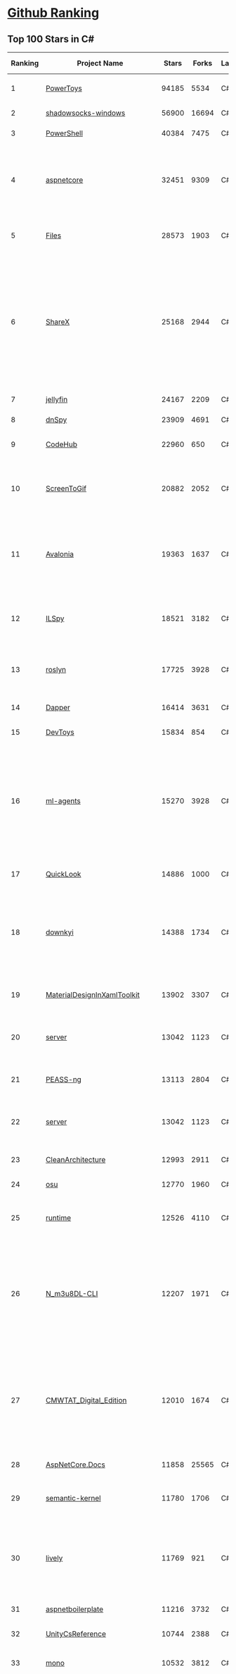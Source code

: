 [Github Ranking](../README.md)
==========

## Top 100 Stars in C\#

| Ranking | Project Name | Stars | Forks | Language | Open Issues | Description | Last Commit |
| ------- | ------------ | ----- | ----- | -------- | ----------- | ----------- | ----------- |
| 1 | [PowerToys](https://github.com/microsoft/PowerToys) | 94185 | 5534 | C# | 5107 | Windows system utilities to maximize productivity | 2023-08-25T18:40:11Z |
| 2 | [shadowsocks-windows](https://github.com/shadowsocks/shadowsocks-windows) | 56900 | 16694 | C# | 141 | A C# port of shadowsocks | 2023-07-27T11:23:26Z |
| 3 | [PowerShell](https://github.com/PowerShell/PowerShell) | 40384 | 7475 | C# | 3403 | PowerShell for every system! | 2023-08-26T01:26:05Z |
| 4 | [aspnetcore](https://github.com/dotnet/aspnetcore) | 32451 | 9309 | C# | 2770 | ASP.NET Core is a cross-platform .NET framework for building modern cloud-based web applications on Windows, Mac, or Linux. | 2023-08-26T02:46:02Z |
| 5 | [Files](https://github.com/files-community/Files) | 28573 | 1903 | C# | 425 | Building the best file manager experience for Windows | 2023-08-26T03:48:41Z |
| 6 | [ShareX](https://github.com/ShareX/ShareX) | 25168 | 2944 | C# | 537 | ShareX is a free and open source program that lets you capture or record any area of your screen and share it with a single press of a key. It also allows uploading images, text or other types of files to many supported destinations you can choose from. | 2023-08-24T01:32:13Z |
| 7 | [jellyfin](https://github.com/jellyfin/jellyfin) | 24167 | 2209 | C# | 712 | The Free Software Media System | 2023-08-25T19:10:57Z |
| 8 | [dnSpy](https://github.com/dnSpy/dnSpy) | 23909 | 4691 | C# | 0 | .NET debugger and assembly editor | 2020-12-20T23:55:15Z |
| 9 | [CodeHub](https://github.com/CodeHubApp/CodeHub) | 22960 | 650 | C# | 234 | CodeHub is an iOS application written using Xamarin | 2022-06-22T16:14:05Z |
| 10 | [ScreenToGif](https://github.com/NickeManarin/ScreenToGif) | 20882 | 2052 | C# | 222 | 🎬 ScreenToGif allows you to record a selected area of your screen, edit and save it as a gif or video. | 2023-08-06T14:33:35Z |
| 11 | [Avalonia](https://github.com/AvaloniaUI/Avalonia) | 19363 | 1637 | C# | 1251 | Develop Desktop, Embedded, Mobile and WebAssembly apps with C# and XAML. The most popular .NET Foundation community project. | 2023-08-25T18:35:50Z |
| 12 | [ILSpy](https://github.com/icsharpcode/ILSpy) | 18521 | 3182 | C# | 194 | .NET Decompiler with support for PDB generation, ReadyToRun, Metadata (&more) - cross-platform! | 2023-08-24T11:20:08Z |
| 13 | [roslyn](https://github.com/dotnet/roslyn) | 17725 | 3928 | C# | 8319 | The Roslyn .NET compiler provides C# and Visual Basic languages with rich code analysis APIs. | 2023-08-26T03:27:25Z |
| 14 | [Dapper](https://github.com/DapperLib/Dapper) | 16414 | 3631 | C# | 382 | Dapper - a simple object mapper for .Net | 2023-08-24T12:12:33Z |
| 15 | [DevToys](https://github.com/veler/DevToys) | 15834 | 854 | C# | 181 | A Swiss Army knife for developers. | 2023-08-25T04:59:47Z |
| 16 | [ml-agents](https://github.com/Unity-Technologies/ml-agents) | 15270 | 3928 | C# | 158 | The Unity Machine Learning Agents Toolkit (ML-Agents) is an open-source project that enables games and simulations to serve as environments for training intelligent agents using deep reinforcement learning and imitation learning. | 2023-08-22T21:53:42Z |
| 17 | [QuickLook](https://github.com/QL-Win/QuickLook) | 14886 | 1000 | C# | 393 | Bring macOS “Quick Look” feature to Windows | 2023-08-15T18:10:48Z |
| 18 | [downkyi](https://github.com/leiurayer/downkyi) | 14388 | 1734 | C# | 420 | 哔哩下载姬downkyi，哔哩哔哩网站视频下载工具，支持批量下载，支持8K、HDR、杜比视界，提供工具箱（音视频提取、去水印等）。 | 2023-08-20T04:29:25Z |
| 19 | [MaterialDesignInXamlToolkit](https://github.com/MaterialDesignInXAML/MaterialDesignInXamlToolkit) | 13902 | 3307 | C# | 156 | Google's Material Design in XAML & WPF, for C# & VB.Net.  | 2023-08-21T01:04:40Z |
| 20 | [server](https://github.com/bitwarden/server) | 13042 | 1123 | C# | 56 | The core infrastructure backend (API, database, Docker, etc). | 2023-08-26T01:03:51Z |
| 21 | [PEASS-ng](https://github.com/carlospolop/PEASS-ng) | 13113 | 2804 | C# | 13 | PEASS - Privilege Escalation Awesome Scripts SUITE (with colors) | 2023-08-24T19:17:31Z |
| 22 | [server](https://github.com/bitwarden/server) | 13042 | 1123 | C# | 56 | The core infrastructure backend (API, database, Docker, etc). | 2023-08-26T01:03:51Z |
| 23 | [CleanArchitecture](https://github.com/jasontaylordev/CleanArchitecture) | 12993 | 2911 | C# | 3 | Clean Architecture Solution Template for ASP.NET Core | 2023-08-24T05:30:20Z |
| 24 | [osu](https://github.com/ppy/osu) | 12770 | 1960 | C# | 1027 | rhythm is just a *click* away! | 2023-08-25T23:13:41Z |
| 25 | [runtime](https://github.com/dotnet/runtime) | 12526 | 4110 | C# | 7967 | .NET is a cross-platform runtime for cloud, mobile, desktop, and IoT apps. | 2023-08-26T04:10:21Z |
| 26 | [N_m3u8DL-CLI](https://github.com/nilaoda/N_m3u8DL-CLI) | 12207 | 1971 | C# | 233 | [.NET] m3u8 downloader 开源的命令行m3u8/HLS/dash下载器，支持普通AES-128-CBC解密，多线程，自定义请求头等. 支持简体中文,繁体中文和英文. English Supported. | 2023-06-03T09:30:55Z |
| 27 | [CMWTAT_Digital_Edition](https://github.com/TGSAN/CMWTAT_Digital_Edition) | 12010 | 1674 | C# | 22 | CloudMoe Windows 10/11 Activation Toolkit get digital license, the best open source Win 10/11 activator in GitHub. GitHub 上最棒的开源 Win10/Win11 数字权利（数字许可证）激活工具！ | 2023-02-06T22:24:51Z |
| 28 | [AspNetCore.Docs](https://github.com/dotnet/AspNetCore.Docs) | 11858 | 25565 | C# | 430 | Documentation for ASP.NET Core | 2023-08-26T02:58:37Z |
| 29 | [semantic-kernel](https://github.com/microsoft/semantic-kernel) | 11780 | 1706 | C# | 335 | Integrate cutting-edge LLM technology quickly and easily into your apps | 2023-08-26T07:15:09Z |
| 30 | [lively](https://github.com/rocksdanister/lively) | 11769 | 921 | C# | 271 | Free and open-source software that allows users to set animated desktop wallpapers and screensavers powered by WinUI 3. | 2023-08-22T16:21:39Z |
| 31 | [aspnetboilerplate](https://github.com/aspnetboilerplate/aspnetboilerplate) | 11216 | 3732 | C# | 214 | ASP.NET Boilerplate - Web Application Framework | 2023-08-17T15:28:39Z |
| 32 | [UnityCsReference](https://github.com/Unity-Technologies/UnityCsReference) | 10744 | 2388 | C# | 0 | Unity C# reference source code. | 2023-08-24T01:07:03Z |
| 33 | [mono](https://github.com/mono/mono) | 10532 | 3812 | C# | 2142 | Mono open source ECMA CLI, C# and .NET implementation. | 2023-08-25T19:34:21Z |
| 34 | [abp](https://github.com/abpframework/abp) | 10329 | 3136 | C# | 478 | Open Source Web Application Framework for ASP.NET Core. Offers an opinionated architecture to build enterprise software solutions with best practices on top of the .NET and the ASP.NET Core platforms. Provides the fundamental infrastructure, production-ready startup templates, application modules, UI themes, tooling, guides and documentation. | 2023-08-25T10:29:16Z |
| 35 | [csharplang](https://github.com/dotnet/csharplang) | 10195 | 1005 | C# | 432 | The official repo for the design of the C# programming language | 2023-08-25T17:27:04Z |
| 36 | [Newtonsoft.Json](https://github.com/JamesNK/Newtonsoft.Json) | 10186 | 3207 | C# | 650 | Json.NET is a popular high-performance JSON framework for .NET | 2023-08-22T16:39:53Z |
| 37 | [winsw](https://github.com/winsw/winsw) | 10021 | 1425 | C# | 166 | A wrapper executable that can run any executable as a Windows service, in a permissive license. | 2023-08-20T12:08:03Z |
| 38 | [MediatR](https://github.com/jbogard/MediatR) | 9847 | 1083 | C# | 12 | Simple, unambitious mediator implementation in .NET | 2023-08-12T10:24:48Z |
| 39 | [MonoGame](https://github.com/MonoGame/MonoGame) | 9702 | 2729 | C# | 719 | One framework for creating powerful cross-platform games. | 2023-08-21T00:24:55Z |
| 40 | [AutoMapper](https://github.com/AutoMapper/AutoMapper) | 9495 | 1727 | C# | 0 | A convention-based object-object mapper in .NET.  | 2023-08-25T14:22:29Z |
| 41 | [WeiXinMPSDK](https://github.com/JeffreySu/WeiXinMPSDK) | 7949 | 4329 | C# | 194 | 微信全平台 SDK Senparc.Weixin for C#，支持 .NET Framework 及 .NET Core、.NET 6.0、.NET 7.0。已支持微信公众号、小程序、小游戏、微信支付、企业微信/企业号、开放平台、JSSDK、微信周边等全平台。 WeChat SDK for C#. | 2023-08-22T14:30:24Z |
| 42 | [uno](https://github.com/unoplatform/uno) | 7868 | 654 | C# | 1308 | Build Mobile, Desktop and WebAssembly apps with C# and XAML. Today. Open source and professionally supported. | 2023-08-26T07:29:38Z |
| 43 | [Notepads](https://github.com/0x7c13/Notepads) | 7806 | 441 | C# | 295 | A modern, lightweight text editor with a minimalist design. | 2023-08-15T10:12:05Z |
| 44 | [mRemoteNG](https://github.com/mRemoteNG/mRemoteNG) | 7785 | 1377 | C# | 781 | mRemoteNG is the next generation of mRemote, open source, tabbed, multi-protocol, remote connections manager. | 2023-08-15T08:50:48Z |
| 45 | [Lean](https://github.com/QuantConnect/Lean) | 7782 | 2923 | C# | 196 | Lean Algorithmic Trading Engine by QuantConnect (Python, C#) | 2023-08-25T20:48:42Z |
| 46 | [Ocelot](https://github.com/ThreeMammals/Ocelot) | 7781 | 1580 | C# | 519 | dotnet 7.0 API Gateway | 2023-08-25T16:04:14Z |
| 47 | [PDFPatcher](https://github.com/wmjordan/PDFPatcher) | 7691 | 1164 | C# | 51 | PDF补丁丁——PDF工具箱，可以编辑书签、剪裁旋转页面、解除限制、提取或合并文档，探查文档结构，提取图片、转成图片等等 | 2023-07-19T09:09:33Z |
| 48 | [optimizer](https://github.com/hellzerg/optimizer) | 7637 | 609 | C# | 2 | The finest Windows Optimizer | 2023-08-20T12:40:33Z |
| 49 | [ReactiveUI](https://github.com/reactiveui/ReactiveUI) | 7620 | 1131 | C# | 73 | An advanced, composable, functional reactive model-view-viewmodel framework for all .NET platforms that is inspired by functional reactive programming. ReactiveUI allows you to  abstract mutable state away from your user interfaces, express the idea around a feature in one readable place and improve the testability of your application. | 2023-08-14T23:30:42Z |
| 50 | [Bogus](https://github.com/bchavez/Bogus) | 7546 | 443 | C# | 38 | :card_index: A simple fake data generator for C#, F#, and VB.NET. Based on and ported from the famed faker.js. | 2023-08-17T13:58:42Z |
| 51 | [ailab](https://github.com/microsoft/ailab) | 7482 | 1385 | C# | 28 | Experience, Learn and Code the latest breakthrough innovations with Microsoft AI | 2023-07-07T21:33:45Z |
| 52 | [blockchain](https://github.com/dvf/blockchain) | 7478 | 2721 | C# | 70 | A simple Blockchain in Python | 2023-01-04T17:21:04Z |
| 53 | [spectre.console](https://github.com/spectreconsole/spectre.console) | 7406 | 371 | C# | 153 | A .NET library that makes it easier to create beautiful console applications. | 2023-08-18T21:56:41Z |
| 54 | [Nancy](https://github.com/NancyFx/Nancy) | 7177 | 1504 | C# | 196 | Lightweight, low-ceremony, framework for building HTTP based services on .Net and Mono | 2021-01-24T13:28:09Z |
| 55 | [Quasar](https://github.com/quasar/Quasar) | 7155 | 2253 | C# | 135 | Remote Administration Tool for Windows | 2023-08-14T19:34:12Z |
| 56 | [gitextensions](https://github.com/gitextensions/gitextensions) | 7085 | 2063 | C# | 630 | Git Extensions is a standalone UI tool for managing git repositories. It also integrates with Windows Explorer and Microsoft Visual Studio (2015/2017/2019). | 2023-08-25T20:00:43Z |
| 57 | [Electron.NET](https://github.com/ElectronNET/Electron.NET) | 6892 | 706 | C# | 52 | :electron: Build cross platform desktop apps with ASP.NET Core (Razor Pages, MVC, Blazor). | 2023-08-25T01:11:37Z |
| 58 | [Dependencies](https://github.com/lucasg/Dependencies) | 6841 | 593 | C# | 86 | A rewrite of the old legacy software "depends.exe" in C# for Windows devs to troubleshoot dll load dependencies issues. | 2023-05-05T16:57:27Z |
| 59 | [EverythingToolbar](https://github.com/srwi/EverythingToolbar) | 6643 | 325 | C# | 40 | Everything integration for the Windows taskbar. | 2023-08-24T20:10:38Z |
| 60 | [serilog](https://github.com/serilog/serilog) | 6485 | 758 | C# | 21 | Simple .NET logging with fully-structured events | 2023-08-21T19:59:03Z |
| 61 | [LiteDB](https://github.com/mbdavid/LiteDB) | 7707 | 1162 | C# | 596 | LiteDB - A .NET NoSQL Document Store in a single data file | 2023-08-11T13:34:26Z |
| 62 | [ReactiveUI](https://github.com/reactiveui/ReactiveUI) | 7620 | 1131 | C# | 73 | An advanced, composable, functional reactive model-view-viewmodel framework for all .NET platforms that is inspired by functional reactive programming. ReactiveUI allows you to  abstract mutable state away from your user interfaces, express the idea around a feature in one readable place and improve the testability of your application. | 2023-08-14T23:30:42Z |
| 63 | [Bogus](https://github.com/bchavez/Bogus) | 7546 | 443 | C# | 38 | :card_index: A simple fake data generator for C#, F#, and VB.NET. Based on and ported from the famed faker.js. | 2023-08-17T13:58:42Z |
| 64 | [ET](https://github.com/egametang/ET) | 7451 | 2725 | C# | 58 | Unity3D Client And C# Server Framework | 2023-08-25T09:37:24Z |
| 65 | [Bulk-Crap-Uninstaller](https://github.com/Klocman/Bulk-Crap-Uninstaller) | 7420 | 416 | C# | 53 | Remove large amounts of unwanted applications quickly. | 2023-07-21T09:54:26Z |
| 66 | [Nancy](https://github.com/NancyFx/Nancy) | 7177 | 1504 | C# | 196 | Lightweight, low-ceremony, framework for building HTTP based services on .Net and Mono | 2021-01-24T13:28:09Z |
| 67 | [Quasar](https://github.com/quasar/Quasar) | 7155 | 2253 | C# | 135 | Remote Administration Tool for Windows | 2023-08-14T19:34:12Z |
| 68 | [QuestPDF](https://github.com/QuestPDF/QuestPDF) | 7127 | 400 | C# | 152 | QuestPDF is a modern open-source .NET library for PDF document generation. Offering comprehensive layout engine powered by concise and discoverable C# Fluent API. Easily generate PDF reports, invoices, exports, etc. | 2023-08-25T15:03:12Z |
| 69 | [gitextensions](https://github.com/gitextensions/gitextensions) | 7085 | 2063 | C# | 630 | Git Extensions is a standalone UI tool for managing git repositories. It also integrates with Windows Explorer and Microsoft Visual Studio (2015/2017/2019). | 2023-08-25T20:00:43Z |
| 70 | [jynew](https://github.com/jynew/jynew) | 7036 | 1587 | C# | 34 | JinYongLegend-like RPG Game Framework with full Modding support | 2023-08-17T13:05:23Z |
| 71 | [Electron.NET](https://github.com/ElectronNET/Electron.NET) | 6892 | 706 | C# | 52 | :electron: Build cross platform desktop apps with ASP.NET Core (Razor Pages, MVC, Blazor). | 2023-08-25T01:11:37Z |
| 72 | [reverse-proxy](https://github.com/microsoft/reverse-proxy) | 6844 | 683 | C# | 139 | A toolkit for developing high-performance HTTP reverse proxy applications. | 2023-08-22T15:00:08Z |
| 73 | [Dependencies](https://github.com/lucasg/Dependencies) | 6841 | 593 | C# | 86 | A rewrite of the old legacy software "depends.exe" in C# for Windows devs to troubleshoot dll load dependencies issues. | 2023-05-05T16:57:27Z |
| 74 | [OrchardCore](https://github.com/OrchardCMS/OrchardCore) | 6727 | 2203 | C# | 1250 | Orchard Core is an open-source modular and multi-tenant application framework built with ASP.NET Core, and a content management system (CMS) built on top of that framework. | 2023-08-26T06:53:54Z |
| 75 | [AspNetCoreDiagnosticScenarios](https://github.com/davidfowl/AspNetCoreDiagnosticScenarios) | 6714 | 648 | C# | 23 | This repository has examples of broken patterns in ASP.NET Core applications | 2023-07-25T06:13:55Z |
| 76 | [ImageSharp](https://github.com/SixLabors/ImageSharp) | 6704 | 813 | C# | 47 | :camera: A modern, cross-platform, 2D Graphics library for .NET | 2023-08-25T02:04:14Z |
| 77 | [UniRx](https://github.com/neuecc/UniRx) | 6632 | 853 | C# | 190 | Reactive Extensions for Unity | 2023-03-25T02:05:13Z |
| 78 | [ShadowsocksR-Windows](https://github.com/HMBSbige/ShadowsocksR-Windows) | 6629 | 1125 | C# | 0 | Ship of Theseus | 2023-08-22T21:19:03Z |
| 79 | [serilog](https://github.com/serilog/serilog) | 6485 | 758 | C# | 21 | Simple .NET logging with fully-structured events | 2023-08-21T19:59:03Z |
| 80 | [de4dot](https://github.com/de4dot/de4dot) | 6470 | 2611 | C# | 0 | .NET deobfuscator and unpacker. | 2020-08-29T08:14:56Z |
| 81 | [blockchain](https://github.com/dvf/blockchain) | 7478 | 2721 | C# | 70 | A simple Blockchain in Python | 2023-01-04T17:21:04Z |
| 82 | [ET](https://github.com/egametang/ET) | 7451 | 2725 | C# | 58 | Unity3D Client And C# Server Framework | 2023-08-25T09:37:24Z |
| 83 | [refit](https://github.com/reactiveui/refit) | 7431 | 700 | C# | 161 | The automatic type-safe REST library for .NET Core, Xamarin and .NET. Heavily inspired by Square's Retrofit library, Refit turns your REST API into a live interface. | 2023-08-21T01:02:08Z |
| 84 | [Bulk-Crap-Uninstaller](https://github.com/Klocman/Bulk-Crap-Uninstaller) | 7420 | 416 | C# | 53 | Remove large amounts of unwanted applications quickly. | 2023-07-21T09:54:26Z |
| 85 | [Nancy](https://github.com/NancyFx/Nancy) | 7177 | 1504 | C# | 196 | Lightweight, low-ceremony, framework for building HTTP based services on .Net and Mono | 2021-01-24T13:28:09Z |
| 86 | [Quasar](https://github.com/quasar/Quasar) | 7155 | 2253 | C# | 135 | Remote Administration Tool for Windows | 2023-08-14T19:34:12Z |
| 87 | [QuestPDF](https://github.com/QuestPDF/QuestPDF) | 7127 | 400 | C# | 152 | QuestPDF is a modern open-source .NET library for PDF document generation. Offering comprehensive layout engine powered by concise and discoverable C# Fluent API. Easily generate PDF reports, invoices, exports, etc. | 2023-08-25T15:03:12Z |
| 88 | [gitextensions](https://github.com/gitextensions/gitextensions) | 7085 | 2063 | C# | 630 | Git Extensions is a standalone UI tool for managing git repositories. It also integrates with Windows Explorer and Microsoft Visual Studio (2015/2017/2019). | 2023-08-25T20:00:43Z |
| 89 | [jynew](https://github.com/jynew/jynew) | 7036 | 1587 | C# | 34 | JinYongLegend-like RPG Game Framework with full Modding support | 2023-08-17T13:05:23Z |
| 90 | [Electron.NET](https://github.com/ElectronNET/Electron.NET) | 6892 | 706 | C# | 52 | :electron: Build cross platform desktop apps with ASP.NET Core (Razor Pages, MVC, Blazor). | 2023-08-25T01:11:37Z |
| 91 | [reverse-proxy](https://github.com/microsoft/reverse-proxy) | 6844 | 683 | C# | 139 | A toolkit for developing high-performance HTTP reverse proxy applications. | 2023-08-22T15:00:08Z |
| 92 | [Dependencies](https://github.com/lucasg/Dependencies) | 6841 | 593 | C# | 86 | A rewrite of the old legacy software "depends.exe" in C# for Windows devs to troubleshoot dll load dependencies issues. | 2023-05-05T16:57:27Z |
| 93 | [OrchardCore](https://github.com/OrchardCMS/OrchardCore) | 6727 | 2203 | C# | 1250 | Orchard Core is an open-source modular and multi-tenant application framework built with ASP.NET Core, and a content management system (CMS) built on top of that framework. | 2023-08-26T06:53:54Z |
| 94 | [AspNetCoreDiagnosticScenarios](https://github.com/davidfowl/AspNetCoreDiagnosticScenarios) | 6714 | 648 | C# | 23 | This repository has examples of broken patterns in ASP.NET Core applications | 2023-07-25T06:13:55Z |
| 95 | [ImageSharp](https://github.com/SixLabors/ImageSharp) | 6704 | 813 | C# | 47 | :camera: A modern, cross-platform, 2D Graphics library for .NET | 2023-08-25T02:04:14Z |
| 96 | [EverythingToolbar](https://github.com/srwi/EverythingToolbar) | 6643 | 325 | C# | 40 | Everything integration for the Windows taskbar. | 2023-08-24T20:10:38Z |
| 97 | [UniRx](https://github.com/neuecc/UniRx) | 6632 | 853 | C# | 190 | Reactive Extensions for Unity | 2023-03-25T02:05:13Z |
| 98 | [ShadowsocksR-Windows](https://github.com/HMBSbige/ShadowsocksR-Windows) | 6629 | 1125 | C# | 0 | Ship of Theseus | 2023-08-22T21:19:03Z |
| 99 | [serilog](https://github.com/serilog/serilog) | 6485 | 758 | C# | 21 | Simple .NET logging with fully-structured events | 2023-08-21T19:59:03Z |
| 100 | [de4dot](https://github.com/de4dot/de4dot) | 6470 | 2611 | C# | 0 | .NET deobfuscator and unpacker. | 2020-08-29T08:14:56Z |

